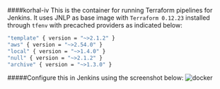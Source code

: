 ####korhal-iv
This is the container for running Terraform pipelines for Jenkins. It uses JNLP as base image with `Terraform 0.12.23` installed through `tfenv` with precached providers as indicated below:

```bash
"template" { version = "~>2.1.2" }
"aws" { version = "~>2.54.0" }
"local" { version = "~>1.4.0" }
"null" { version = "~>2.1.2" }
"archive" { version = "~>1.3.0" }
```

#####Configure this in Jenkins using the screenshot below:
![docker](https://i.ibb.co/QpHqTvY/jenkins-gantris6-node.png)